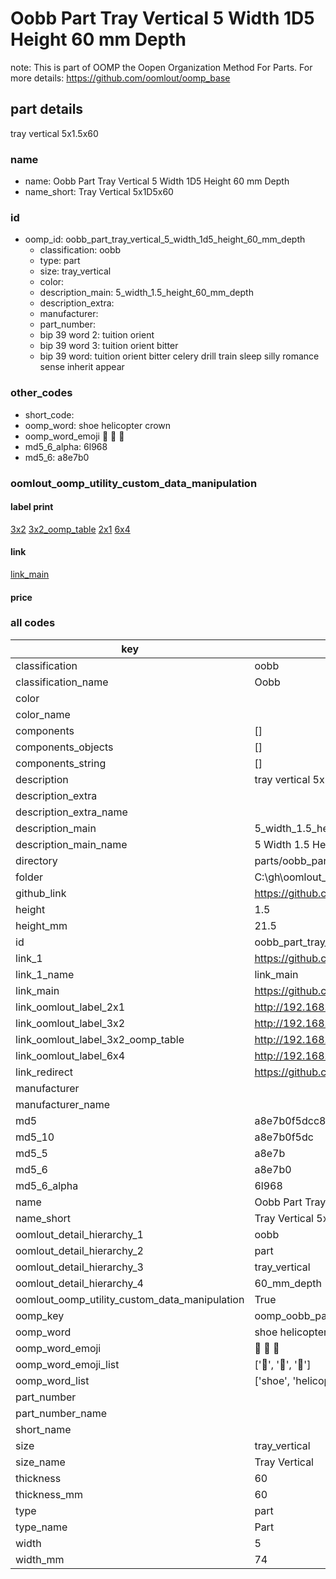 # Oobb Part Tray Vertical 5 Width 1D5 Height 60 mm Depth  

note: This is part of OOMP the Oopen Organization Method For Parts. For more details: https://github.com/oomlout/oomp_base

##  part details
  



tray vertical 5x1.5x60



### name
* name: Oobb Part Tray Vertical 5 Width 1D5 Height 60 mm Depth
* name_short: Tray Vertical 5x1D5x60 
### id
* oomp_id: oobb_part_tray_vertical_5_width_1d5_height_60_mm_depth
  * classification: oobb
  * type: part
  * size: tray_vertical
  * color: 
  * description_main: 5_width_1.5_height_60_mm_depth
  * description_extra: 
  * manufacturer: 
  * part_number: 
  * bip 39 word 2: tuition orient
  * bip 39 word 3: tuition orient bitter
  * bip 39 word: tuition orient bitter celery drill train sleep silly romance sense inherit appear

### other_codes
* short_code: 
* oomp_word: shoe helicopter crown
* oomp_word_emoji :shoe: :helicopter: :crown:
* md5_6_alpha: 6l968
* md5_6: a8e7b0






### oomlout_oomp_utility_custom_data_manipulation
#### label print
[3x2](http://192.168.1.245:1112/?label=oomp%206l968)
[3x2_oomp_table](http://192.168.1.108:1112/?label=oomp%206l968)
[2x1](http://192.168.1.242:1112/?label=oomp%206l968)
[6x4](http://192.168.1.55:1112/?label=oomp%206l968)    

#### link

[link_main](https://github.com/oomlout/oomlout_oobb_version_4_generated_parts/tree/main/navigation_oomp/oobb/part/tray_vertical/5_width_1.5_height_60_mm_depth/part)                              

#### price







### all codes 
| key | value |  
| --- | --- |  
| classification | oobb |  
| classification_name | Oobb |  
| color |  |  
| color_name |  |  
| components | [] |  
| components_objects | [] |  
| components_string | [] |  
| description | tray vertical 5x1.5x60 |  
| description_extra |  |  
| description_extra_name |  |  
| description_main | 5_width_1.5_height_60_mm_depth |  
| description_main_name | 5 Width 1.5 Height 60 mm Depth |  
| directory | parts/oobb_part_tray_vertical_5_width_1d5_height_60_mm_depth |  
| folder | C:\gh\oomlout_oobb_version_4_generated_parts\parts\oobb_part_tray_vertical_5_width_1d5_height_60_mm_depth |  
| github_link | https://github.com/oomlout/oomlout_oomp_part_src/tree/main/parts/oobb_part_tray_vertical_5_width_1d5_height_60_mm_depth |  
| height | 1.5 |  
| height_mm | 21.5 |  
| id | oobb_part_tray_vertical_5_width_1d5_height_60_mm_depth |  
| link_1 | https://github.com/oomlout/oomlout_oobb_version_4_generated_parts/tree/main/navigation_oomp/oobb/part/tray_vertical/5_width_1.5_height_60_mm_depth/part |  
| link_1_name | link_main |  
| link_main | https://github.com/oomlout/oomlout_oobb_version_4_generated_parts/tree/main/navigation_oomp/oobb/part/tray_vertical/5_width_1.5_height_60_mm_depth/part |  
| link_oomlout_label_2x1 | http://192.168.1.242:1112/?label=oomp%206l968 |  
| link_oomlout_label_3x2 | http://192.168.1.245:1112/?label=oomp%206l968 |  
| link_oomlout_label_3x2_oomp_table | http://192.168.1.108:1112/?label=oomp%206l968 |  
| link_oomlout_label_6x4 | http://192.168.1.55:1112/?label=oomp%206l968 |  
| link_redirect | https://github.com/oomlout/oomlout_oobb_version_4_generated_parts/tree/main/parts/oobb_tray_vertical_05_1d5_60 |  
| manufacturer |  |  
| manufacturer_name |  |  
| md5 | a8e7b0f5dcc8b9679c2172502da72751 |  
| md5_10 | a8e7b0f5dc |  
| md5_5 | a8e7b |  
| md5_6 | a8e7b0 |  
| md5_6_alpha | 6l968 |  
| name | Oobb Part Tray Vertical 5 Width 1D5 Height 60 mm Depth |  
| name_short | Tray Vertical 5x1D5x60  |  
| oomlout_detail_hierarchy_1 | oobb |  
| oomlout_detail_hierarchy_2 | part |  
| oomlout_detail_hierarchy_3 | tray_vertical |  
| oomlout_detail_hierarchy_4 | 60_mm_depth |  
| oomlout_oomp_utility_custom_data_manipulation | True |  
| oomp_key | oomp_oobb_part_tray_vertical_5_width_1d5_height_60_mm_depth |  
| oomp_word | shoe helicopter crown |  
| oomp_word_emoji | :shoe: :helicopter: :crown: |  
| oomp_word_emoji_list | [':shoe:', ':helicopter:', ':crown:'] |  
| oomp_word_list | ['shoe', 'helicopter', 'crown'] |  
| part_number |  |  
| part_number_name |  |  
| short_name |  |  
| size | tray_vertical |  
| size_name | Tray Vertical |  
| thickness | 60 |  
| thickness_mm | 60 |  
| type | part |  
| type_name | Part |  
| width | 5 |  
| width_mm | 74 |  

